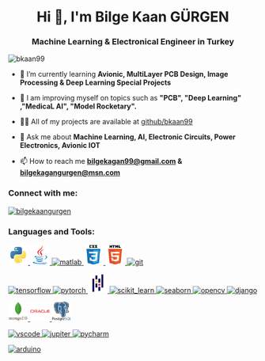 <h1 align="center">Hi 👋, I'm Bilge Kaan GÜRGEN</h1>
<h3 align="center">Machine Learning & Electronical Engineer in Turkey</h3>

<p align="left"> <img src="https://komarev.com/ghpvc/?username=bkaan99&label=Profile%20views&color=0e75b6&style=flat" alt="bkaan99" /> </p>

- 🌱 I’m currently learning **Avionic, MultiLayer PCB Design, Image Processing & Deep Learning Special Projects**

- 🎄 I am improving myself on topics such as **"PCB", "Deep Learning" ,"MedicaL AI", "Model Rocketary".** 

- 👨‍💻 All of my projects are available at [github/bkaan99](https://github.com/bkaan99)

- 💬 Ask me about **Machine Learning, AI, Electronic Circuits, Power Electronics, Avionic IOT**

- 📫 How to reach me **bilgekagan99@gmail.com & bilgekagangurgen@msn.com**

<h3 align="left">Connect with me:</h3>
<p align="left">
<a href="https://linkedin.com/in/bilgekaangurgen" target="blank"><img align="center" src="https://raw.githubusercontent.com/rahuldkjain/github-profile-readme-generator/master/src/images/icons/Social/linked-in-alt.svg" alt="bilgekaangurgen" height="30" width="40" /></a>
</p>

<h3 align="left">Languages and Tools:</h3>

<p alt="languages">  <a href="https://www.python.org" target="_blank" rel="noreferrer"> <img src="https://raw.githubusercontent.com/devicons/devicon/master/icons/python/python-original.svg" alt="python" width="40" height="40"/> </a>
 <a href="https://www.java.com" target="_blank" rel="noreferrer"> <img src="https://raw.githubusercontent.com/devicons/devicon/master/icons/java/java-original.svg" alt="java" width="40" height="40"/> </a>
 <a href="https://www.mathworks.com/" target="_blank" rel="noreferrer"> <img src="https://upload.wikimedia.org/wikipedia/commons/2/21/Matlab_Logo.png" alt="matlab" width="40" height="40"/> </a>
 <a href="https://www.w3schools.com/css/" target="_blank" rel="noreferrer"> <img src="https://raw.githubusercontent.com/devicons/devicon/master/icons/css3/css3-original-wordmark.svg" alt="css3" width="40" height="40"/> </a>
 <a href="https://www.w3.org/html/" target="_blank" rel="noreferrer"> <img src="https://raw.githubusercontent.com/devicons/devicon/master/icons/html5/html5-original-wordmark.svg" alt="html5" width="40" height="40"/> </a>  
 <a href="https://git-scm.com/" target="_blank" rel="noreferrer"> <img src="https://www.vectorlogo.zone/logos/git-scm/git-scm-icon.svg" alt="git" width="40" height="40"/> </a></p>
 

<p alt="framework">  <a href="https://www.tensorflow.org" target="_blank" rel="noreferrer"> <img src="https://www.vectorlogo.zone/logos/tensorflow/tensorflow-icon.svg" alt="tensorflow" width="40" height="40"/> </a>
<a href="https://pytorch.org/" target="_blank" rel="noreferrer"> <img src="https://www.vectorlogo.zone/logos/pytorch/pytorch-icon.svg" alt="pytorch" width="40" height="40"/> </a>
<a href="https://pandas.pydata.org/" target="_blank" rel="noreferrer"> <img src="https://raw.githubusercontent.com/devicons/devicon/2ae2a900d2f041da66e950e4d48052658d850630/icons/pandas/pandas-original.svg" alt="pandas" width="40" height="40"/> </a>  <a href="https://scikit-learn.org/" target="_blank" rel="noreferrer"> <img src="https://upload.wikimedia.org/wikipedia/commons/0/05/Scikit_learn_logo_small.svg" alt="scikit_learn" width="40" height="40"/> </a> <a href="https://seaborn.pydata.org/" target="_blank" rel="noreferrer"> <img src="https://seaborn.pydata.org/_images/logo-mark-lightbg.svg" alt="seaborn" width="40" height="40"/> </a>
 <a href="https://opencv.org/" target="_blank" rel="noreferrer"> <img src="https://www.vectorlogo.zone/logos/opencv/opencv-icon.svg" alt="opencv" width="40" height="40"/> </a><a href="https://www.djangoproject.com/" target="_blank" rel="noreferrer"> <img src="https://cdn.worldvectorlogo.com/logos/django.svg" alt="django" width="40" height="40"/> </a>     </p>

<a href="https://www.mongodb.com/" target="_blank" rel="noreferrer"> <img src="https://raw.githubusercontent.com/devicons/devicon/master/icons/mongodb/mongodb-original-wordmark.svg" alt="mongodb" width="40" height="40"/> </a><a href="https://www.oracle.com/" target="_blank" rel="noreferrer"> <img src="https://raw.githubusercontent.com/devicons/devicon/master/icons/oracle/oracle-original.svg" alt="oracle" width="40" height="40"/> </a><a href="https://www.postgresql.org" target="_blank" rel="noreferrer"> <img src="https://raw.githubusercontent.com/devicons/devicon/master/icons/postgresql/postgresql-original-wordmark.svg" alt="postgresql" width="40" height="40"/> </a> 


<p> 
<a href="https://code.visualstudio.com" target="_blank" rel="noreferrer"> <img src="https://raw.githubusercontent.com/bestofjs/bestofjs-webui/master/public/logos/vscode.svg" alt="vscode" width="40" height="50"/> </a>
<a href="https://jupyter.org" target="_blank" rel="noreferrer"> <img src="https://upload.wikimedia.org/wikipedia/commons/3/38/Jupyter_logo.svg" alt="jupiter" width="40" height="50"/> </a>
<a href="https://www.jetbrains.com/pycharm" target="_blank" rel="noreferrer"> <img src="https://camo.githubusercontent.com/f9480f7f70321eec82d7b37522a25bc8340484a09e8b52b4eb5ea4cba18a9309/68747470733a2f2f69636f6e67722e616d2f64657669636f6e2f7079636861726d2d6f726967696e616c2d776f72646d61726b2e7376673f73697a653d31323826636f6c6f723d63757272656e74436f6c6f72" alt="pycharm" width="70" height="60"/> </a>






<a href="https://www.arduino.cc/" target="_blank" rel="noreferrer"> <img src="https://cdn.worldvectorlogo.com/logos/arduino-1.svg" alt="arduino" width="40" height="40"/> </a> </p>

